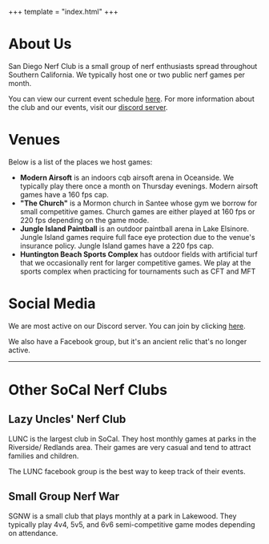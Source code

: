 +++
template = "index.html"
+++

# About Us

San Diego Nerf Club is a small group of nerf enthusiasts spread throughout Southern 
California. We typically host one or two public nerf games per month.

You can view our current event schedule [here](/events). For more information about
the club and our events, visit our [discord server](/join).

# Venues

Below is a list of the places we host games:
- **Modern Airsoft** is an indoors cqb airsoft arena in Oceanside. We typically play there once
  a month on Thursday evenings. Modern airsoft games have a 160 fps cap.
- **"The Church"** is a Mormon church in Santee whose gym we borrow for small competitive
  games. Church games are either played at 160 fps or 220 fps depending on the game
  mode.
- **Jungle Island Paintball** is an outdoor paintball arena in Lake Elsinore. Jungle
  Island games require full face eye protection due to the venue's insurance policy.
  Jungle Island games have a 220 fps cap.
- **Huntington Beach Sports Complex** has outdoor fields with artificial turf that
  we occasionally rent for larger competitive games. We play at the sports complex
  when practicing for tournaments such as CFT and MFT


# Social Media

We are most active on our Discord server. You can join by clicking [here](/discord).

We also have a Facebook group, but it's an ancient relic that's no longer active.

---

<div id="other-clubs"></div>

# Other SoCal Nerf Clubs

## Lazy Uncles' Nerf Club

LUNC is the largest club in SoCal. They host monthly games at parks in the Riverside/
Redlands area. Their games are very casual and tend to attract families and children.

The LUNC facebook group is the best way to keep track of their events.

## Small Group Nerf War

SGNW is a small club that plays monthly at a park in Lakewood. They typically play
4v4, 5v5, and 6v6 semi-competitive game modes depending on attendance.




